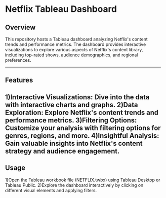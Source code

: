 # Netflix Tableau Dashboard

## Overview
This repository hosts a Tableau dashboard analyzing Netflix's content trends and performance metrics. The dashboard provides interactive visualizations to explore various aspects of Netflix's content library, including top-rated shows, audience demographics, and regional preferences.

---
## Features
1)Interactive Visualizations: Dive into the data with interactive charts and graphs.
2)Data Exploration: Explore Netflix's content trends and performance metrics.
3)Filtering Options: Customize your analysis with filtering options for genres, regions, and more.
4)Insightful Analysis: Gain valuable insights into Netflix's content strategy and audience engagement.
---

## Usage
1)Open the Tableau workbook file (NETFLIX.twbx) using Tableau Desktop or Tableau Public.
2)Explore the dashboard interactively by clicking on different visual elements and applying filters.
